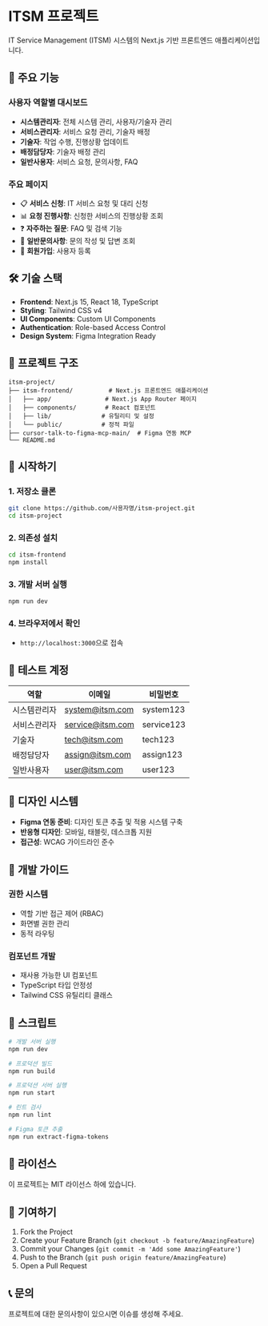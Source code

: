 # ITSM 프로젝트

IT Service Management (ITSM) 시스템의 Next.js 기반 프론트엔드 애플리케이션입니다.

## 🚀 주요 기능

### 사용자 역할별 대시보드
- **시스템관리자**: 전체 시스템 관리, 사용자/기술자 관리
- **서비스관리자**: 서비스 요청 관리, 기술자 배정
- **기술자**: 작업 수행, 진행상황 업데이트
- **배정담당자**: 기술자 배정 관리
- **일반사용자**: 서비스 요청, 문의사항, FAQ

### 주요 페이지
- 📋 **서비스 신청**: IT 서비스 요청 및 대리 신청
- 📊 **요청 진행사항**: 신청한 서비스의 진행상황 조회
- ❓ **자주하는 질문**: FAQ 및 검색 기능
- 💬 **일반문의사항**: 문의 작성 및 답변 조회
- 👤 **회원가입**: 사용자 등록

## 🛠 기술 스택

- **Frontend**: Next.js 15, React 18, TypeScript
- **Styling**: Tailwind CSS v4
- **UI Components**: Custom UI Components
- **Authentication**: Role-based Access Control
- **Design System**: Figma Integration Ready

## 📁 프로젝트 구조

```
itsm-project/
├── itsm-frontend/          # Next.js 프론트엔드 애플리케이션
│   ├── app/               # Next.js App Router 페이지
│   ├── components/        # React 컴포넌트
│   ├── lib/              # 유틸리티 및 설정
│   └── public/           # 정적 파일
├── cursor-talk-to-figma-mcp-main/  # Figma 연동 MCP
└── README.md
```

## 🚀 시작하기

### 1. 저장소 클론
```bash
git clone https://github.com/사용자명/itsm-project.git
cd itsm-project
```

### 2. 의존성 설치
```bash
cd itsm-frontend
npm install
```

### 3. 개발 서버 실행
```bash
npm run dev
```

### 4. 브라우저에서 확인
- `http://localhost:3000`으로 접속

## 🔐 테스트 계정

| 역할 | 이메일 | 비밀번호 |
|------|--------|----------|
| 시스템관리자 | system@itsm.com | system123 |
| 서비스관리자 | service@itsm.com | service123 |
| 기술자 | tech@itsm.com | tech123 |
| 배정담당자 | assign@itsm.com | assign123 |
| 일반사용자 | user@itsm.com | user123 |

## 🎨 디자인 시스템

- **Figma 연동 준비**: 디자인 토큰 추출 및 적용 시스템 구축
- **반응형 디자인**: 모바일, 태블릿, 데스크톱 지원
- **접근성**: WCAG 가이드라인 준수

## 📝 개발 가이드

### 권한 시스템
- 역할 기반 접근 제어 (RBAC)
- 화면별 권한 관리
- 동적 라우팅

### 컴포넌트 개발
- 재사용 가능한 UI 컴포넌트
- TypeScript 타입 안정성
- Tailwind CSS 유틸리티 클래스

## 🔧 스크립트

```bash
# 개발 서버 실행
npm run dev

# 프로덕션 빌드
npm run build

# 프로덕션 서버 실행
npm run start

# 린트 검사
npm run lint

# Figma 토큰 추출
npm run extract-figma-tokens
```

## 📄 라이선스

이 프로젝트는 MIT 라이선스 하에 있습니다.

## 🤝 기여하기

1. Fork the Project
2. Create your Feature Branch (`git checkout -b feature/AmazingFeature`)
3. Commit your Changes (`git commit -m 'Add some AmazingFeature'`)
4. Push to the Branch (`git push origin feature/AmazingFeature`)
5. Open a Pull Request

## 📞 문의

프로젝트에 대한 문의사항이 있으시면 이슈를 생성해 주세요.